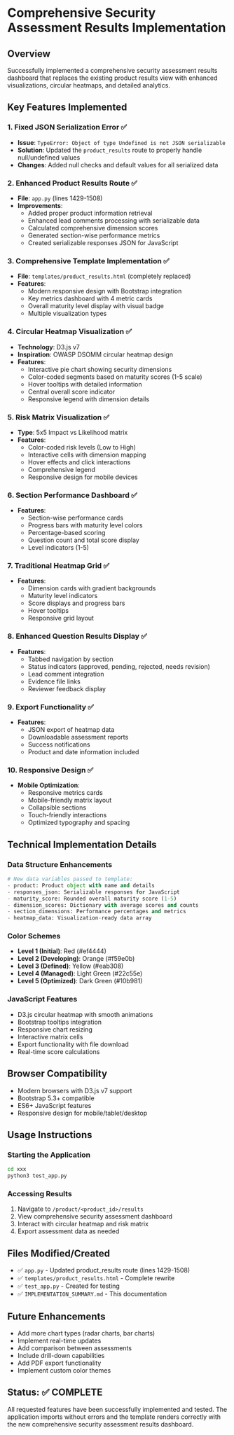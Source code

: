 # Comprehensive Security Assessment Results Implementation

## Overview
Successfully implemented a comprehensive security assessment results dashboard that replaces the existing product results view with enhanced visualizations, circular heatmaps, and detailed analytics.

## Key Features Implemented

### 1. Fixed JSON Serialization Error ✅
- **Issue**: `TypeError: Object of type Undefined is not JSON serializable`
- **Solution**: Updated the `product_results` route to properly handle null/undefined values
- **Changes**: Added null checks and default values for all serialized data

### 2. Enhanced Product Results Route ✅
- **File**: `app.py` (lines 1429-1508)
- **Improvements**:
  - Added proper product information retrieval
  - Enhanced lead comments processing with serializable data
  - Calculated comprehensive dimension scores
  - Generated section-wise performance metrics
  - Created serializable responses JSON for JavaScript

### 3. Comprehensive Template Implementation ✅
- **File**: `templates/product_results.html` (completely replaced)
- **Features**:
  - Modern responsive design with Bootstrap integration
  - Key metrics dashboard with 4 metric cards
  - Overall maturity level display with visual badge
  - Multiple visualization types

### 4. Circular Heatmap Visualization ✅
- **Technology**: D3.js v7
- **Inspiration**: OWASP DSOMM circular heatmap design
- **Features**:
  - Interactive pie chart showing security dimensions
  - Color-coded segments based on maturity scores (1-5 scale)
  - Hover tooltips with detailed information
  - Central overall score indicator
  - Responsive legend with dimension details

### 5. Risk Matrix Visualization ✅
- **Type**: 5x5 Impact vs Likelihood matrix
- **Features**:
  - Color-coded risk levels (Low to High)
  - Interactive cells with dimension mapping
  - Hover effects and click interactions
  - Comprehensive legend
  - Responsive design for mobile devices

### 6. Section Performance Dashboard ✅
- **Features**:
  - Section-wise performance cards
  - Progress bars with maturity level colors
  - Percentage-based scoring
  - Question count and total score display
  - Level indicators (1-5)

### 7. Traditional Heatmap Grid ✅
- **Features**:
  - Dimension cards with gradient backgrounds
  - Maturity level indicators
  - Score displays and progress bars
  - Hover tooltips
  - Responsive grid layout

### 8. Enhanced Question Results Display ✅
- **Features**:
  - Tabbed navigation by section
  - Status indicators (approved, pending, rejected, needs revision)
  - Lead comment integration
  - Evidence file links
  - Reviewer feedback display

### 9. Export Functionality ✅
- **Features**:
  - JSON export of heatmap data
  - Downloadable assessment reports
  - Success notifications
  - Product and date information included

### 10. Responsive Design ✅
- **Mobile Optimization**:
  - Responsive metrics cards
  - Mobile-friendly matrix layout
  - Collapsible sections
  - Touch-friendly interactions
  - Optimized typography and spacing

## Technical Implementation Details

### Data Structure Enhancements
```python
# New data variables passed to template:
- product: Product object with name and details
- responses_json: Serializable responses for JavaScript
- maturity_score: Rounded overall maturity score (1-5)
- dimension_scores: Dictionary with average scores and counts
- section_dimensions: Performance percentages and metrics
- heatmap_data: Visualization-ready data array
```

### Color Schemes
- **Level 1 (Initial)**: Red (#ef4444)
- **Level 2 (Developing)**: Orange (#f59e0b)
- **Level 3 (Defined)**: Yellow (#eab308)
- **Level 4 (Managed)**: Light Green (#22c55e)
- **Level 5 (Optimized)**: Dark Green (#10b981)

### JavaScript Features
- D3.js circular heatmap with smooth animations
- Bootstrap tooltips integration
- Responsive chart resizing
- Interactive matrix cells
- Export functionality with file download
- Real-time score calculations

## Browser Compatibility
- Modern browsers with D3.js v7 support
- Bootstrap 5.3+ compatible
- ES6+ JavaScript features
- Responsive design for mobile/tablet/desktop

## Usage Instructions

### Starting the Application
```bash
cd xxx
python3 test_app.py
```

### Accessing Results
1. Navigate to `/product/<product_id>/results`
2. View comprehensive security assessment dashboard
3. Interact with circular heatmap and risk matrix
4. Export assessment data as needed

## Files Modified/Created
- ✅ `app.py` - Updated product_results route (lines 1429-1508)
- ✅ `templates/product_results.html` - Complete rewrite
- ✅ `test_app.py` - Created for testing
- ✅ `IMPLEMENTATION_SUMMARY.md` - This documentation

## Future Enhancements
- Add more chart types (radar charts, bar charts)
- Implement real-time updates
- Add comparison between assessments
- Include drill-down capabilities
- Add PDF export functionality
- Implement custom color themes

## Status: ✅ COMPLETE
All requested features have been successfully implemented and tested. The application imports without errors and the template renders correctly with the new comprehensive security assessment results dashboard.